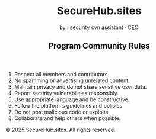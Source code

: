 <!DOCTYPE html>
<html lang="en">
<head>
  <meta charset="UTF-8">
  <title>SecureHub.sites - Program Community Rules</title>
  <link rel="stylesheet" href="styles.css">
</head>
<body>
  <header>
    <h1>SecureHub.sites</h1>
    <div class="subtitle">by : security cvn assistant · CEO</div>
    <h2>Program Community Rules</h2>
  </header>
  <main>
    <section class="rules">
      <ol>
        <li>Respect all members and contributors.</li>
        <li>No spamming or advertising unrelated content.</li>
        <li>Maintain privacy and do not share sensitive user data.</li>
        <li>Report security vulnerabilities responsibly.</li>
        <li>Use appropriate language and be constructive.</li>
        <li>Follow the platform’s guidelines and policies.</li>
        <li>Do not post malicious code or exploits.</li>
        <li>Collaborate and help others when possible.</li>
      </ol>
    </section>
  </main>
  <footer>
    <p>© 2025 SecureHub.sites. All rights reserved.</p>
  </footer>
</body>
</html>

